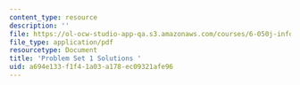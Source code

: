 ```yaml
---
content_type: resource
description: ''
file: https://ol-ocw-studio-app-qa.s3.amazonaws.com/courses/6-050j-information-and-entropy-spring-2008/a694e133f1f41a03a178ec09321afe96_MIT6_050JS08_ps_01_sol.pdf
file_type: application/pdf
resourcetype: Document
title: 'Problem Set 1 Solutions '
uid: a694e133-f1f4-1a03-a178-ec09321afe96
---
```

